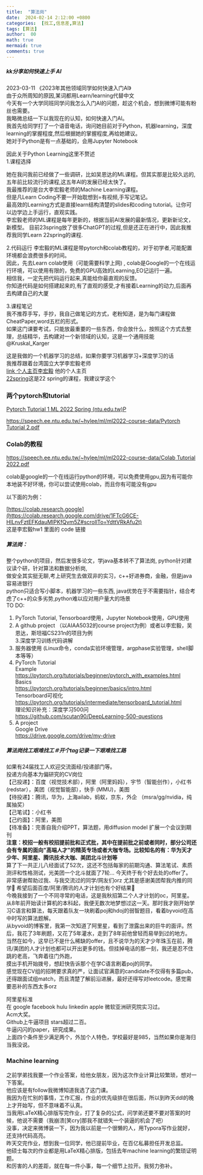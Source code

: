 ```yaml
---
title:  "算法岗"
date:  2024-02-14 2:12:00 +0800
categories:  [找工,信息差,算法] 
tags: [算法]     
author:  00                    
math: true
mermaid: true
comments: true
---
```

##### kk分享如何快速上手 AI
2023-03-11
《2023年其他领域同学如何快速入门AI》<br>
由于众所周知的原因,某词都用Learn/learning代替中文<br>
今天有一个大学同班同学问我怎么入门Al的问题，趁这个机会，想到微博可能有粉丝也需要。<br>
我略微总结一下以我现在的认知，如何快速入门Al。<br>
我首先给同学打了一个语音电话，询问她目前对于Python，机器learning，深度learning的掌握程度,然后根据她的掌握程度,再给她建议。<br>
她对于Python是有一点基础的，会用Jupyter Notebook<br>

因此关于Python Learning这里不赘述<br>
1.课程选择<br>

她在我问我前已经做了一些调研，比如吴恩达的ML课程。但其实那是比较久远的,五年前比较流行的课程,这五年Al的发展已经太快了。<br>
我最推荐的是台大李宏毅老师的Machine Learning课程。<br>
但是凡Learn Coding不要一开始耽想到=有视频,手写记笔记。<br>
最高效的Learning方式是直接learn结构清楚的slides和coding tutorial。让你可以边学边上手运行，直观实践。<br>
李宏毅老师的ML课程是每年更新的，根据当前AI发展的最新情况，更新新论文，新模型。
目前23spring放了很多ChatGPT的过程,但是还正在进行中，因此我推荐我同学Learn 22spring的课程.<br>

2.代码运行
李宏毅的ML课程是带pytorch和colab教程的，对于初学者,可能配置环境都会浪费很多的时间。<br>
因此，先去Learn colab使用（可能需要科学上网) , colab是Google的一个在线运行环境，可以使用有限的，免费的GPU高效的Learning,EO记运行一遍。<br>
相信我，一定先把代码运行起来,真能给你最直观的反馈。<br>
你知道代码是如何搭建起来的,有了直观的感受,才有接着Learning的动力,后面再去构建自己的大厦<br>

3.课程笔记<br>
我不推荐手写，手抄，我自己做笔记的方式，老粉知道，是为每门课程做CheatPaper,word五栏的形式。<br>
如果这门课要考试，只能放最重要的一些东西，你会放什么，按照这个方式去整理，总结精华，去构建对一个新领域的认知，这是一个通用技能<br>
@Kruskal_Karger<br>

这是我做的一个机器学习的总结，如果你要学习机器学习+深度学习的话<br>
我推荐跟着台湾国立大学李宏毅老师<br>
[link 个人主页李宏毅](http://speech.ee.ntu.edu.tw/~hylee/index/.php) 他的个人主页<br>
[22spring](https://speech.ee.ntu.edu.tw/~hylee/ml/2022-spring.php)这是22 spring的课程，我建议学这个<br>

### 两个pytorch和tutorial<br>

[Pytorch Tutorial 1 ML 2022 Spring (ntu.edu.tw)P](https://speech.ee.ntu.edu.tw/~hylee/ml/ml2022-course-data/Pytorch%20Tutorial%201.pdf)<br>

[https://speech.ee.ntu.edu.tw/~hylee/ml/ml2022-course-data/Pytorch Tutorial 2.pdf](https://speech.ee.ntu.edu.tw/~hylee/ml/ml2022-course-data/Pytorch%20Tutorial%202.pdf)<br>

### Colab的教程<br>

[https://speech.ee.ntu.edu.tw/~hylee/ml/ml2022-course-data/Colab Tutorial 2022.pdf](https://speech.ee.ntu.edu.tw/~hylee/ml/ml2022-course-data/Colab%20Tutorial%202022.pdf)<br>

colab是google的一个在线运行python的环境，可以免费使用gpu,因为有可能你本地装不好环境，你可以尝试使用colab，而且你有可能没有gpu<br>

以下面的为例：<br>

[https://colab.research.google](https://colab.research.google.com/drive/1FTcG6CE-HILnvFztEFKdauMIPKfQvm5Z#scrollTo=YdttVRkAfu2t)<br>
这是李宏毅hw1 里面的 code 链接<br>

##### 算法岗：<br>
整个python的项目，然后发很多论文，学java基本转不了算法岗, python针对建议读个研，针对算法和数据分析岗,<br>
做安全其实挺无聊,考上研究生去做双非的实习，c++好进券商，金融，但是java容易进银行<br>
python只适合写小脚本，机器学习的一些东西, java优势在于不需要指针，结合考虑了c++的众多劣势,python难以应对用户量大的场景<br>
TO DO:<br>

1. PyTorch Tutorial, Tensorboard使用，Jupyter Notebook使用，GPU使用<br>
2. A github project （以AIAA5032的course project为例）或者以李宏毅，吴恩达，斯坦福CS231n的项目为例<br>
3.深度学习训练代码讲解<br>
3. 服务器使用 (Linux命令，conda实验环境管理，argphase实验管理，shell脚本等等）<br>
4. PyTorch Tutorial<br>
Example<br>
https://pytorch.org/tutorials/beginner/pytorch_with_examples.html<br>
Basics<br>
https://pytorch.org/tutorials/beginner/basics/intro.html<br>
Tensorboard可视化<br>
https://pytorch.org/tutorials/intermediate/tensorboard_tutorial.html<br>
理论知识补充：深度学习500问<br>
https://github.com/scutan90/DeepLearning-500-questions<br>
5. A project<br>
Google Drive<br>
https://drive.google.com/drive/my-drive<br>


##### 算法岗找工艰难找工＃开个tag记录一下艰难找工路 <br>
如果有24届找工人欢迎交流面经/投递部门等。<br>
投递方向基本为偏研究的CV岗位<br>
【己投递】：百度（视觉技术部），阿里（阿里妈妈），宇节（智能创作），小红书 (redstar），美团（视觉智能部），快手 (MMU)，美图<br>
【待投递】：腾讯，华为，上海ailab，蚂蚁，京东，外企 （msra/gg/nvidia，纯属抽奖）<br>
【己笔试】：小红书<br>
【己约面】：阿里，美图<br>
【待准备】：完善自我介绍PPT，算法题，用diffusion model 扩展一个会议到期刊<br>
**注意：校招一般有校招提前批和正式批，其中在提前批之前或者同时，部分公司还会有专属的面向"高端人才"的精英专场或者大咖专场。比较知名的有：华为天才少年、阿里星、腾讯技术大咖、美团北斗计划等**<br>
算了下一共正儿八经面试了52次，这还不包括每家的前期沟通、算法笔试、素质测评和性格测试，光美团一个北斗就面了7轮... 今天终于有个好去处的offer了。<br>
非常感谢帮助过我、与我交流过的同学/网友们orz 尤其是感谢美团帮我内推的同学🙏 希望后面百度/阿里/腾讯的人才计划也有个好结果🙏<br>
今晚我接到了一个不同寻常的电话，这是我秋招第二个人才计划的oc，阿里星。<br>
从8年前开始读计算机的本科起，我便无数次地梦想过这一天。那时我才刚开始学习C语言和算法，每天跟着队友一块刷着poj和hdoj的弱智题目，看着byvoid在高中时写的算法题解。<br>
从byvoid的博客里，我第一次知道了阿里星，看到了泄露出来的巨牛的面评。然后，我花了3年刷题，又花了5年灌水，走到了8年前他曾轻而易举到过的地方。<br>
当然在如今，这早已不是什么稀缺的offer，且不说华为的天才少年珠玉在前，腾讯/美团的人才计划也都可以开出更多的钱。但挂掉电话的那一刻，我还是忍不住跳的老高，飞奔着往门外跑，<br>
摸出手机开始拨号，想赶快告诉那个在学C语言刷着poj的同学。<br>
感觉现在CV组的招聘要求真的严，让面试官满意的candidate不仅得有多篇pub，还得跟面试组match，而且清楚了解前沿进展，最好还得写对leetcode。感觉需要恶补的东西太多orz<br>

阿里星标准<br>
在 google facebook hulu linkedin apple 微软亚洲研究院实习过。<br>
Acm大奖。<br>
Github上牛逼项目 stars超过二百。<br>
牛逼闪闪的paper，研究成果。<br>
上面四个条件至少满足两个，外加个人特色，学校最好是985，当然如果你是海归当我没说。<br>

### Machine learning

之前学弟找我要一个作业答案，给他女朋友，因为这次作业计算比较繁琐，想对一下答案。<br>
他应该是有follow我微博知道我选了这门课。<br>
我因为在忙别的事情，工作汇报，作业的优先级排在很后面，所以到昨天ddl的晚上才开始写，但不意味着不认真。<br>
当我用LaTeX精心排版写完作业，打了复杂的公式，问学弟还要不要对答案的时候，他说不需要（我崩溃[笑cry]那我不就错失一个装逼的机会了吧）<br>
没事，决定来微博装一下，因为我以前是一个很懒的人，用Typora写作业就好，还支持代码高亮。<br>
昨天交完作业，想到我一位同学，他已提前毕业，在百亿私募担任开发总监。<br>
他硕士每次的作业都是用LaTeX精心排版，包括去年machine learning的繁琐证明题。<br>
和厉害的人的差距，就在每一件小事，每一个细节上拉开。我努力弥补。<br>
